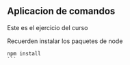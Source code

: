 ## Aplicacion de comandos

Este es el ejercicio del curso


Recuerden instalar los paquetes de node

````
npm install
```